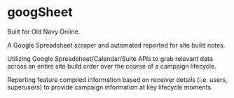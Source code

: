 # googSheet
Built for Old Navy Online.

A Google Spreadsheet scraper and automated reported for site build notes. 

Utilizing Google Spreadsheet/Calendar/Suite APIs to grab relevant data across an entire site build order over the course of a campaign lifecycle.

Reporting feature compiled information based on receiver details (i.e. users, superusers) to provide campaign information at key lifecycle moments.


